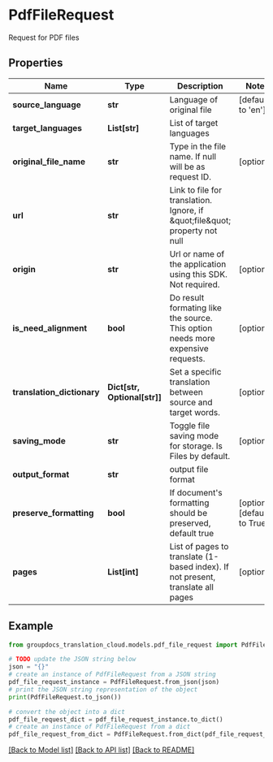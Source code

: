 # PdfFileRequest

Request for PDF files

## Properties

Name | Type | Description | Notes
------------ | ------------- | ------------- | -------------
**source_language** | **str** | Language of original file | [default to 'en']
**target_languages** | **List[str]** | List of target languages | 
**original_file_name** | **str** | Type in the file name. If null will be as request ID. | [optional] 
**url** | **str** | Link to file for translation. Ignore, if \&quot;file\&quot; property not null | 
**origin** | **str** | Url or name of the application using this SDK. Not required. | [optional] 
**is_need_alignment** | **bool** | Do result formating like the source. This option needs more expensive requests. | [optional] 
**translation_dictionary** | **Dict[str, Optional[str]]** | Set a specific translation between source and target words. | [optional] 
**saving_mode** | **str** | Toggle file saving mode for storage.  Is Files by default. | [optional] 
**output_format** | **str** | output file format | 
**preserve_formatting** | **bool** | If document&#39;s formatting should be preserved, default true | [optional] [default to True]
**pages** | **List[int]** | List of pages to translate (1-based index). If not present, translate all pages | [optional] 

## Example

```python
from groupdocs_translation_cloud.models.pdf_file_request import PdfFileRequest

# TODO update the JSON string below
json = "{}"
# create an instance of PdfFileRequest from a JSON string
pdf_file_request_instance = PdfFileRequest.from_json(json)
# print the JSON string representation of the object
print(PdfFileRequest.to_json())

# convert the object into a dict
pdf_file_request_dict = pdf_file_request_instance.to_dict()
# create an instance of PdfFileRequest from a dict
pdf_file_request_from_dict = PdfFileRequest.from_dict(pdf_file_request_dict)
```
[[Back to Model list]](../README.md#documentation-for-models) [[Back to API list]](../README.md#documentation-for-api-endpoints) [[Back to README]](../README.md)



